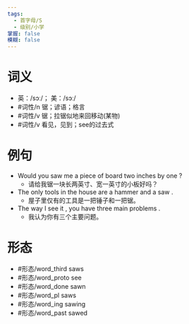 ```yaml
---
tags:
  - 首字母/S
  - 级别/小学
掌握: false
模糊: false
---
```

# 词义
- 英：/sɔː/； 美：/sɔː/
- #词性/n  锯；谚语；格言
- #词性/v  锯；拉锯似地来回移动(某物)
- #词性/v  看见，见到；see的过去式
# 例句
- Would you saw me a piece of board two inches by one ?
	- 请给我锯一块长两英寸、宽一英寸的小板好吗？
- The only tools in the house are a hammer and a saw .
	- 屋子里仅有的工具是一把锤子和一把锯。
- The way I see it , you have three main problems .
	- 我认为你有三个主要问题。
# 形态
- #形态/word_third saws
- #形态/word_proto see
- #形态/word_done sawn
- #形态/word_pl saws
- #形态/word_ing sawing
- #形态/word_past sawed
